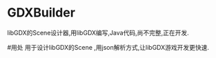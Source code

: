 # GDXBuilder
libGDX的Scene设计器,用libGDX编写,Java代码,尚不完整,正在开发.

#用处
用于设计libGDX的Scene ,用json解析方式,让libGDX游戏开发更快速.
